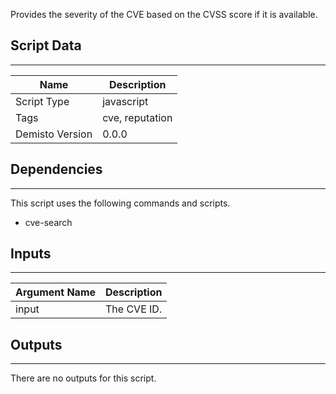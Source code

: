 Provides the severity of the CVE based on the CVSS score if it is available.
## Script Data
---

| **Name** | **Description** |
| --- | --- |
| Script Type | javascript |
| Tags | cve, reputation |
| Demisto Version | 0.0.0 |

## Dependencies
---
This script uses the following commands and scripts.
* cve-search

## Inputs
---

| **Argument Name** | **Description** |
| --- | --- |
| input | The CVE ID. |

## Outputs
---
There are no outputs for this script.
